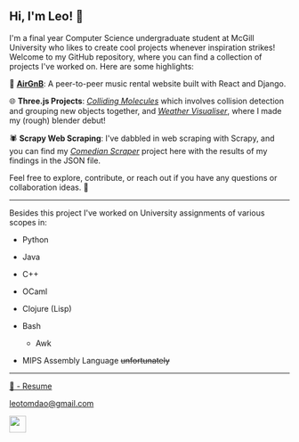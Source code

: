 ## Hi, I'm Leo! 👋

I'm a final year Computer Science undergraduate student at McGill University who likes to create cool projects whenever inspiration strikes! Welcome to my GitHub repository, where you can find a collection of projects I've worked on. Here are some highlights:

🎸 **[AirGnB](https://github.com/leo-dao/AirGnB)**: A peer-to-peer music rental website built with React and Django.

🌐 **Three.js Projects**: *[Colliding Molecules](https://github.com/leo-dao/colliding-molecules)* which involves collision detection and grouping new objects together, and *[Weather Visualiser](https://github.com/leo-dao/weather-visualizer)*, where I made my (rough) blender debut!

🕷️ **Scrapy Web Scraping**: I've dabbled in web scraping with Scrapy, and you can find my *[Comedian Scraper](https://github.com/leo-dao/comedian-scraper)* project here with the results of my findings in the JSON file.

Feel free to explore, contribute, or reach out if you have any questions or collaboration ideas. 🚀

---

Besides this project I've worked on University assignments of various scopes in: 

* Python 

* Java

* C++

* OCaml

* Clojure (Lisp)

* Bash
  
  * Awk

* MIPS Assembly Language ~~unfortunately~~

---

<a href="https://github.com/leo-dao/leo-dao/blob/main/Resume.pdf" download>
  📄 - Resume
</a>


<leotomdao@gmail.com>

<a 
     href="https://www.linkedin.com/in/leo-dao-457379220/">
 <img
     src="https://cdn4.iconfinder.com/data/icons/social-messaging-ui-color-shapes-2-free/128/social-linkedin-circle-512.png"
     width=30px
     height=30px
      >
 </a>
